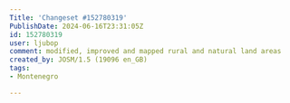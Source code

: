```yaml
---
Title: 'Changeset #152780319'
PublishDate: 2024-06-16T23:31:05Z
id: 152780319
user: ljubop
comment: modified, improved and mapped rural and natural land areas
created_by: JOSM/1.5 (19096 en_GB)
tags:
- Montenegro

---
```

